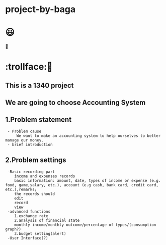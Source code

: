 # project-by-baga
# :smiley:
:hammer:
# :trollface::horse:
## This is a 1340 project
## We are going to choose Accounting System
## 1.Problem statement
     - Problem cause
         We want to make an accounting system to help ourselves to better manage our money.
     - brief introduction
         
## 2.Problem settings
     -Basic recording part
        income and expenses records
        basic information: amount, date, types of income or expense (e.g. food, game,salary, etc.), account (e.g cash, bank card, credit card, etc.),remarks; 
        the records should
        edit
        record
        view
     -advanced functions
        1.exchange rate
        2.analysis of financial state
        monthly income/monthly outcome/percentage of types/(consumption graph?)
        3.budget setting(alert)
     -User Interface(?)
